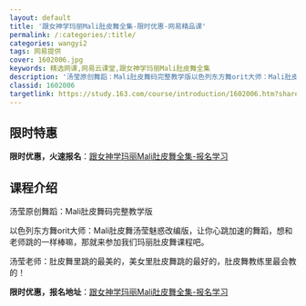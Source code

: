 ```yaml
---
layout: default
title: '跟女神学玛丽Mali肚皮舞全集-限时优惠-网易精品课'
permalink: /:categories/:title/
categories: wangyi2
tags: 网易提供
cover: 1602006.jpg
keywords: 精选网课,网易云课堂,跟女神学玛丽Mali肚皮舞全集
description: '汤莹原创舞蹈：Mali肚皮舞码完整教学版以色列东方舞orit大师：Mali肚皮舞汤莹魅惑改编版，让你心跳加速的舞蹈，想和'
classid: 1602006
targetlink: https://study.163.com/course/introduction/1602006.htm?share=1&shareId=1025206652&utm_campaign=share&utm_medium=iphoneShare&utm_source=&utm_u=1025206652
---
```


## 限时特惠

**限时优惠，火速报名**：[跟女神学玛丽Mali肚皮舞全集-报名学习](https://study.163.com/course/introduction/1602006.htm?share=1&shareId=1025206652&utm_campaign=share&utm_medium=iphoneShare&utm_source=&utm_u=1025206652)

## 课程介绍

汤莹原创舞蹈：Mali肚皮舞码完整教学版

  以色列东方舞orit大师：Mali肚皮舞汤莹魅惑改编版，让你心跳加速的舞蹈，想和老师跳的一样棒嘛，那就来参加我们玛丽肚皮舞课程吧。

  汤莹老师：肚皮舞里跳的最美的，美女里肚皮舞跳的最好的，肚皮舞教练里最会教的！

**限时优惠，报名地址**：[跟女神学玛丽Mali肚皮舞全集-报名学习](https://study.163.com/course/introduction/1602006.htm?share=1&shareId=1025206652&utm_campaign=share&utm_medium=iphoneShare&utm_source=&utm_u=1025206652)

